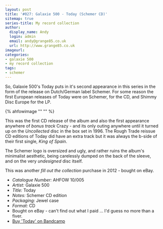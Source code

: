 ```yaml
---
layout: post
title: '#027: Galaxie 500 - Today (Schemer CD)'
sitemap: true
series-title: My record collection 
author:
  display_name: Andy
  login: admin
  email: andy@grange85.co.uk
  url: http://www.grange85.co.uk
imageurl:
categories:
- galaxie 500
- my record collection
tags:
- schemer
---
```

So, Galaxie 500's Today puts in it's second appearance in this series in the form of the release on Dutch/German label Schemer. For some reason the first European releases of Today were on Schemer, for the CD, and Shimmy Disc Europe for the LP. 

{% ahfowimage "" "" %}

This was the first CD release of the album and also the first appearance anywhere of _bonus track_ Crazy - and its only outing anywhere until it turned up on the _Uncollected_ disc in the box set in 1996. The Rough Trade reissue CD editions of Today did have an extra track but it was always the b-side of their first single, _King of Spain_.

The Schemer logo is oversized and ugly, and rather ruins the album's minimalist aesthetic, being carelessly dumped on the back of the sleeve, and on the very _undesigned_ disc itself.

This was another _fill out the collection_ purchase in 2012 - bought on eBay.

 - *Catalogue Number:* AHFOW 10/005
 - *Artist:* Galaxie 500
 - *Title:* Today
 - *Notes:* Schemer CD edition
 - *Packaging:* Jewel case
 - *Format:* CD
 - Bought on eBay - can't find out what I paid ... I'd guess no more than a fiver.
 - [Buy 'Today' on Bandcamp](https://galaxie500.bandcamp.com/album/today)
